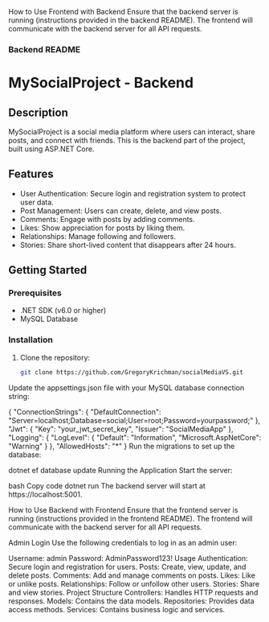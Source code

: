 How to Use Frontend with Backend
Ensure that the backend server is running (instructions provided in the backend README). The frontend will communicate with the backend server for all API requests.




### Backend README


# MySocialProject - Backend

## Description
MySocialProject is a social media platform where users can interact, share posts, and connect with friends. This is the backend part of the project, built using ASP.NET Core.

## Features
- User Authentication: Secure login and registration system to protect user data.
- Post Management: Users can create, delete, and view posts.
- Comments: Engage with posts by adding comments.
- Likes: Show appreciation for posts by liking them.
- Relationships: Manage following and followers.
- Stories: Share short-lived content that disappears after 24 hours.

## Getting Started

### Prerequisites
- .NET SDK (v6.0 or higher)
- MySQL Database

### Installation
1. Clone the repository:
   ```bash
   git clone https://github.com/GregoryKrichman/socialMediaVS.git
   
Update the appsettings.json file with your MySQL database connection string:


{
  "ConnectionStrings": {
    "DefaultConnection": "Server=localhost;Database=social;User=root;Password=yourpassword;"
  },
  "Jwt": {
    "Key": "your_jwt_secret_key",
    "Issuer": "SocialMediaApp"
  },
  "Logging": {
    "LogLevel": {
      "Default": "Information",
      "Microsoft.AspNetCore": "Warning"
    }
  },
  "AllowedHosts": "*"
}
Run the migrations to set up the database:


dotnet ef database update
Running the Application
Start the server:

bash
Copy code
dotnet run
The backend server will start at https://localhost:5001.

How to Use Backend with Frontend
Ensure that the frontend server is running (instructions provided in the frontend README). The frontend will communicate with the backend server for all API requests.

Admin Login
Use the following credentials to log in as an admin user:

Username: admin
Password: AdminPassword123!
Usage
Authentication: Secure login and registration for users.
Posts: Create, view, update, and delete posts.
Comments: Add and manage comments on posts.
Likes: Like or unlike posts.
Relationships: Follow or unfollow other users.
Stories: Share and view stories.
Project Structure
Controllers: Handles HTTP requests and responses.
Models: Contains the data models.
Repositories: Provides data access methods.
Services: Contains business logic and services.
